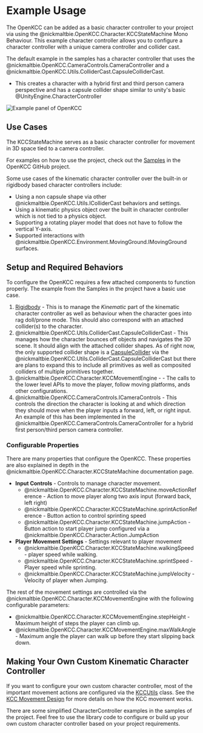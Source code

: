 # Example Usage

The OpenKCC can be added as a basic character controller to your project
via using the
@nickmaltbie.OpenKCC.Character.KCCStateMachine
Mono Behaviour. This example character controller allows you to configure
a character controller with a unique camera controller and collider cast.

The default example in the samples has a character controller that
uses the @nickmaltbie.OpenKCC.CameraControls.CameraController
and a @nickmaltbie.OpenKCC.Utils.ColliderCast.CapsuleColliderCast.

- This creates a character with a hybrid first and third person camera
  perspective and has a capsule collider shape similar to unity's basic
  @UnityEngine.CharacterController

![Example panel of OpenKCC](../resources/example-usage-openkcc.png)

## Use Cases

The KCCStateMachine serves as a basic character controller
for movement in 3D space tied to a camera controller.

For examples on how to use the project, check out the
[Samples](https://github.com/nicholas-maltbie/OpenKCC/tree/main/Assets/Samples)
in the OpenKCC GitHub project.

Some use cases of the kinematic character controller over the built-in
or rigidbody based character controllers include:

- Using a non capsule shape via other
    @nickmaltbie.OpenKCC.Utils.IColliderCast behaviors and settings.
- Using a kinematic physics object over the built in character controller
    which is not tied to a physics object.
- Supporting a rotating player model that does not have to follow the vertical
    Y-axis.
- Supported interactions with
    @nickmaltbie.OpenKCC.Environment.MovingGround.IMovingGround surfaces.

## Setup and Required Behaviors

To configure the OpenKCC requires a few attached components to function
properly. The example from the Samples in the project have
a basic use case.

1. [Rigidbody](https://docs.unity3d.com/ScriptReference/Rigidbody.html) -
    This is to manage the _Kinematic_ part of the kinematic
    character controller as well as behaviour when the character goes into
    rag doll/prone mode. This should also correspond with an attached
    collider(s) to the character.
1. @nickmaltbie.OpenKCC.Utils.ColliderCast.CapsuleColliderCast -
    This manages how the character bounces off objects and navigates the 3D
    scene. It should align with the attached collider shapes.
    As of right now, the only supported collider shape is a
    [CapsuleCollider](https://docs.unity3d.com/ScriptReference/CapsuleCollider.html)
    via the @nickmaltbie.OpenKCC.Utils.ColliderCast.CapsuleColliderCast
    but there are plans to expand this to include all primitives as well
    as composited colliders of multiple primitives together.
1. @nickmaltbie.OpenKCC.Character.KCCMovementEngine -
    \- The calls to the lower level APIs to move the player,
    follow moving platforms, ands other configurations.
1. @nickmaltbie.OpenKCC.CameraControls.ICameraControls
    \- This controls the direction the character is looking at and which
    direction they should move when the player inputs a forward, left,
    or right input. An example of this has been implemented
    in the @nickmaltbie.OpenKCC.CameraControls.CameraController
    for a hybrid first person/third person camera controller.

### Configurable Properties

There are many properties that configure the OpenKCC. These properties
are also explained in depth in the @nickmaltbie.OpenKCC.Character.KCCStateMachine
documentation page.

- **Input Controls** - Controls to manage character movement.
    - @nickmaltbie.OpenKCC.Character.KCCStateMachine.moveActionReference
        \- Action to move player along two axis input
        (forward back, left right)
    - @nickmaltbie.OpenKCC.Character.KCCStateMachine.sprintActionReference
        \- Button action to control sprinting speed
    - @nickmaltbie.OpenKCC.Character.KCCStateMachine.jumpAction
        \- Button action to start player jump configured via a
        @nickmaltbie.OpenKCC.Character.Action.JumpAction
- **Player Movement Settings** - Settings relevant to player movement
    - @nickmaltbie.OpenKCC.Character.KCCStateMachine.walkingSpeed
        \- player speed while walking.
    - @nickmaltbie.OpenKCC.Character.KCCStateMachine.sprintSpeed
        \- Player speed while sprinting.
    - @nickmaltbie.OpenKCC.Character.KCCStateMachine.jumpVelocity
        \- Velocity of player when Jumping.

The rest of the movement settings are controlled
via the @nickmaltbie.OpenKCC.Character.KCCMovementEngine
with the following configurable parameters:

- @nickmaltbie.OpenKCC.Character.KCCMovementEngine.stepHeight
    \- Maximum height of steps the player can climb up.
- @nickmaltbie.OpenKCC.Character.KCCMovementEngine.maxWalkAngle
    \- Maximum angle the player can walk up before
    they start slipping back down.

## Making Your Own Custom Kinematic Character Controller

If you want to configure your own custom character controller,
most of the important movement actions are configured via the
[KCCUtils](xref:nickmaltbie.OpenKCC.Utils.KCCUtils) class.
See the [KCC Movement Design](kcc-design/kcc-movement.md) for more details
on how the KCC movement works.

There are some simplified CharacterController examples in the samples
of the project. Feel free to use the library code to configure or build
up your own custom character controller based on your project requirements.
